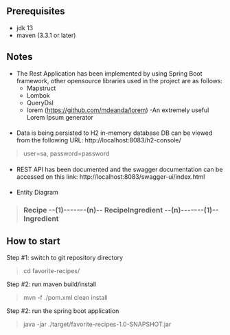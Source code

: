 
## Prerequisites
* jdk 13
* maven (3.3.1 or later)

## Notes
* The Rest Application has been implemented by using Spring Boot framework, other opensource libraries 
used in the project are as follows:
  * Mapstruct
  * Lombok
  * QueryDsl
  * lorem (https://github.com/mdeanda/lorem) -An extremely useful Lorem Ipsum generator
####
* Data is being persisted to H2 in-memory database
  DB can be viewed from the following URL: http://localhost:8083/h2-console/
 > user=sa, password=password
####
* REST API has been documented and the swagger documentation can be accessed on this link: http://localhost:8083/swagger-ui/index.html
####
* Entity Diagram
>### Recipe --(1)-------(n)-- RecipeIngredient --(n)-------(1)-- Ingredient

## How to start

Step #1: switch to git repository directory

> cd favorite-recipes/

Step #2: run maven build/install

> mvn -f ./pom.xml clean install

Step #2: run the spring boot application

> java -jar ./target/favorite-recipes-1.0-SNAPSHOT.jar



